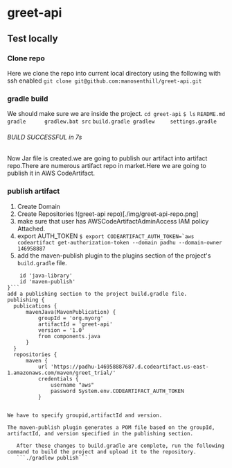 # greet-api
## Test locally
### Clone repo
Here we clone the repo into current local directory using the following with ssh enabled
      ```git clone git@github.com:manosenthill/greet-api.git```
### gradle build
We should make sure we are inside the project.
    ```cd greet-api```
    ```$ ls```
    ```README.md	gradle		gradlew.bat	src```
    ```build.gradle	gradlew		settings.gradle```
 ###### BUILD SUCCESSFUL in 7s 
Now Jar file is created.we are going to publish our artifact into artifact repo.There are numerous artifact repo in market.Here we are going to publish it in AWS CodeArtifact. 

### publish artifact

1. Create Domain
2. Create Repositories
!(greet-api repo)[./img/greet-api-repo.png]
3. make sure that user has AWSCodeArtifactAdminAccess IAM policy Attached.
4. export AUTH_TOKEN
```$ export CODEARTIFACT_AUTH_TOKEN=`aws codeartifact get-authorization-token --domain padhu --domain-owner 146958887```
5. add the maven-publish plugin to the plugins section of the project's ```build.gradle``` file.

```plugins {
    id 'java-library'
    id 'maven-publish'
}```
add a publishing section to the project build.gradle file.
publishing {
  publications {
      mavenJava(MavenPublication) {
          groupId = 'org.myorg'
          artifactId = 'greet-api'
          version = '1.0'
          from components.java
      }
  }
  repositories {
      maven {
          url 'https://padhu-146958887687.d.codeartifact.us-east-1.amazonaws.com/maven/greet_trial/'
          credentials {
              username "aws"
              password System.env.CODEARTIFACT_AUTH_TOKEN
          }


We have to specify groupid,artifactId and version.

The maven-publish plugin generates a POM file based on the groupId, artifactId, and version specified in the publishing section.

   After these changes to build.gradle are complete, run the following command to build the project and upload it to the repository.
   ```./gradlew publish```

